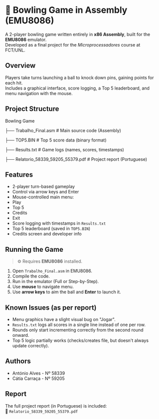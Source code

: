 # 🎳 Bowling Game in Assembly (EMU8086)

A 2-player bowling game written entirely in **x86 Assembly**, built for the **EMU8086** emulator.  
Developed as a final project for the *Microprocessadores* course at FCT/UNL.

##  Overview

Players take turns launching a ball to knock down pins, gaining points for each hit.  
Includes a graphical interface, score logging, a Top 5 leaderboard, and menu navigation with the mouse.

##  Project Structure

 Bowling Game

├── Trabalho_Final.asm # Main source code (Assembly)

├── TOP5.BIN # Top 5 score data (binary format)

├── Results.txt # Game logs (names, scores, timestamps)

├── Relatorio_58339_59205_55379.pdf # Project report (Portuguese)


##  Features

-  2-player turn-based gameplay
- Control via arrow keys and Enter
-  Mouse-controlled main menu:
  - Play
  - Top 5
  - Credits
  - Exit
-  Score logging with timestamps in `Results.txt`
-  Top 5 leaderboard (saved in `TOP5.BIN`)
-  Credits screen and developer info

##  Running the Game

> ⚙ Requires **EMU8086** installed.

1. Open `Trabalho_Final.asm` in EMU8086.
2. Compile the code.
3. Run in the emulator (Full or Step-by-Step).
4. Use **mouse** to navigate menu.
5. Use **arrow keys** to aim the ball and **Enter** to launch it.

##  Known Issues (as per report)

- Menu graphics have a slight visual bug on "Jogar".
- `Results.txt` logs all scores in a single line instead of one per row.
- Rounds only start incrementing correctly from the second round onward.
- Top 5 logic partially works (checks/creates file, but doesn't always update correctly).

##  Authors

- António Alves - Nº 58339  
- Cátia Carraça - Nº 59205  

##  Report

The full project report (in Portuguese) is included:  
📄 `Relatorio_58339_59205_55379.pdf`



